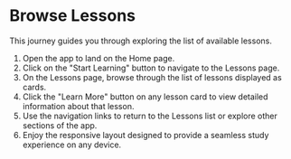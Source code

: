 # Browse Lessons

This journey guides you through exploring the list of available lessons.

1. Open the app to land on the Home page.
2. Click on the "Start Learning" button to navigate to the Lessons page.
3. On the Lessons page, browse through the list of lessons displayed as cards.
4. Click the "Learn More" button on any lesson card to view detailed information about that lesson.
5. Use the navigation links to return to the Lessons list or explore other sections of the app.
6. Enjoy the responsive layout designed to provide a seamless study experience on any device.